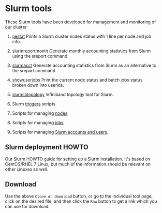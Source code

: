 # Slurm tools

These Slurm tools have been developed for management and monitoring of our cluster:

1. [pestat](pestat/) Prints a Slurm cluster nodes status with 1 line per node and job info.

2. [slurmreportmonth](slurmreportmonth/) Generate monthly accounting statistics from Slurm using the sreport command.

3. [slurmacct](slurmacct/) Generate accounting statistics from Slurm as an alternative to the sreport command

4. [showuserjobs](showuserjobs/) Print the current node status and batch jobs status broken down into userids.

5. [slurmibtopology](slurmibtopology/) Infiniband topology tool for Slurm.

6. Slurm [triggers](triggers/) scripts.

7. Scripts for managing [nodes](nodes/).

8. Scripts for managing [jobs](jobs/).

9. Scripts for managing [Slurm accounts and users](slurmaccounts/).

Slurm deployment HOWTO
----------------------

Our [Slurm HOWTO guide](https://wiki.fysik.dtu.dk/niflheim/SLURM) for setting up a Slurm installation.
It's based on CentOS/RHEL 7 Linux, but much of the information should be relevant on other Linuxes as well.

Download
--------

Use the above ```Clone or download``` button,
or go to the individual tool page,
click on the desired file, and then click the ```Raw``` button
to get a link which you can use for download.
